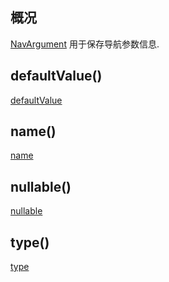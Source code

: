 ## 概况

[NavArgument](/API/UI/Compose/Navigation/NavArgument/README.md) 用于保存导航参数信息.

## defaultValue()

[defaultValue](defaultValue.md ":include")

## name()

[name](name.md ":include")

## nullable()

[nullable](nullable.md ":include")

## type()

[type](type.md ":include")